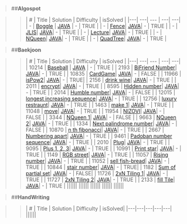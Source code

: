 > ##**Algospot**<br>

> > | # | Title | Solution | Difficulty | isSolved |
|---| ---| --- | ---| ---|
| - | [Boggle](https://algospot.com/judge/problem/read/BOGGLE) | [JAVA](https://github.com/rtef23/Algorithm/blob/master/Algospot/BoggleGame/MainBoggle.java) | - | TRUE |
| - | [Fence](https://algospot.com/judge/problem/read/FENCE)| [JAVA](https://github.com/rtef23/Algorithm/blob/master/Algospot/FENCE/MainFence.java)| - | TRUE |
| - | [JLIS](https://algospot.com/judge/problem/read/JLIS)| [JAVA](https://github.com/rtef23/Algorithm/blob/master/Algospot/JLIS/MainJLIS.java)| - | TRUE |
| - | [Lecture](https://algospot.com/judge/problem/read/LECTURE)| [JAVA](https://github.com/rtef23/Algorithm/blob/master/Algospot/LECTURE/MainLecture.java)| - | TRUE |
| - | [NQueen](https://algospot.com/judge/problem/read/NQUEEN)| [JAVA](https://github.com/rtef23/Algorithm/blob/master/Algospot/NQueen/MainNQueen.java)| - | TRUE |
| - | [QuadTree](https://algospot.com/judge/problem/read/QUADTREE)| [JAVA](https://github.com/rtef23/Algorithm/blob/master/Algospot/QuodTree/MainQuod.java)| - | TRUE |


> ##**Baekjoon**<br>

> > | # | Title | Solution | Difficulty | isSolved |
|---| ---| --- | ---| ---|
| 10214 | [Baseball](https://acmicpc.net/problem/10214) | [JAVA](https://github.com/rtef23/Algorithm/blob/master/BaekJoon/BaseBall/MainBaseBall.java) | - | TRUE |
| 2193 | [BiFriend Number](https://acmicpc.net/problem/2193)| [JAVA](https://github.com/rtef23/Algorithm/blob/master/BaekJoon/BiFriendNum/MainPro2193.java)| - | TRUE |
| 10835 | [CardGame](https://acmicpc.net/problem/10835)| [JAVA](https://github.com/rtef23/Algorithm/blob/master/BaekJoon/CardGame/MainPro10835.java)| - | FALSE |
| 11966 | [isPow2](https://acmicpc.net/problem/11966)| [JAVA](https://github.com/rtef23/Algorithm/blob/master/BaekJoon/Chk2Pow2/MainPro11966.java)| - | TRUE|
| 2156 | [drink wine](https://acmicpc.net/problem/2156)| [JAVA](https://github.com/rtef23/Algorithm/blob/master/BaekJoon/DrinkWine/MainPro2156.java)| - | TRUE |
| 2011 | [encrypt](https://acmicpc.net/problem/2011)| [JAVA](https://github.com/rtef23/Algorithm/blob/master/BaekJoon/Encrypt/MainPro2011.java)| - | TRUE |
| 8595 | [Hidden number](https://acmicpc.net/problem/8595)| [JAVA](https://github.com/rtef23/Algorithm/blob/master/BaekJoon/HiddenNum/MainPro8595.java)| - | TRUE |
| 2014 | [Humble number](https://acmicpc.net/problem/2014)| [JAVA](https://github.com/rtef23/Algorithm/blob/master/BaekJoon/HumbleNumber/MainPro2014.java)| - | FALSE |
| 12015 | [longest increasing sequence](https://acmicpc.net/problem/12015)| [JAVA](https://github.com/rtef23/Algorithm/blob/master/BaekJoon/IncNumSeq2/MainPro12015_2.java)| - | TRUE |
| 12756 | [luxury restraunt](https://acmicpc.net/problem/12756)| [JAVA](https://github.com/rtef23/Algorithm/blob/master/BaekJoon/LuxuryRestraunt/MainPro12756.java)| - | TRUE |
| 1463 | [make 1](https://acmicpc.net/problem/1463)| [JAVA](https://github.com/rtef23/Algorithm/blob/master/BaekJoon/Make1/MainPro1463_2.java)| - | TRUE |
| 11048 | [move](https://acmicpc.net/problem/11048)| [JAVA](https://github.com/rtef23/Algorithm/blob/master/BaekJoon/Moving/MainPro11048.java)| - | TRUE |
| 11954 | [NIZOVI](https://acmicpc.net/problem/11954)| [JAVA](https://github.com/rtef23/Algorithm/blob/master/BaekJoon/NIZOVI/MainPro11954.java)| - | FALSE |
| 3344 | [NQueen 1](https://acmicpc.net/problem/3344)| [JAVA](https://github.com/rtef23/Algorithm/blob/master/BaekJoon/NQueen/MainPro3344.java)| - | FALSE |
| 9663 | [NQueen 2](https://acmicpc.net/problem/9663)| [JAVA](https://github.com/rtef23/Algorithm/blob/master/BaekJoon/NQueen/MainPro9663.java)| - | TRUE |
| 1334 | [Next palindrome number](https://acmicpc.net/problem/1334)| [JAVA](https://github.com/rtef23/Algorithm/blob/master/BaekJoon/NextPalindrome/MainPro1334.java)| - | FALSE |
| 10870 | [n th fibonacci](https://acmicpc.net/problem/10870)| [JAVA](https://github.com/rtef23/Algorithm/blob/master/BaekJoon/NthFibonacci/MainPro10870.java)| - | TRUE |
| 2667 | [Numbering apart](https://acmicpc.net/problem/2667)| [JAVA](https://github.com/rtef23/Algorithm/blob/master/BaekJoon/NumberingApart/MainPro2667.java)| - | TRUE |
| 9461 | [Padoban number sequence](https://acmicpc.net/problem/9461)| [JAVA](https://github.com/rtef23/Algorithm/blob/master/BaekJoon/Padoban_ISeq/MainPro9461.java)| - | TRUE |
| 2010 | [Plug](https://acmicpc.net/problem/2010)| [JAVA](https://github.com/rtef23/Algorithm/blob/master/BaekJoon/PlugCom/MainPro2010.java)| - | TRUE |
| 9095 | [Plus 1, 2, 3](https://acmicpc.net/problem/9095)| [JAVA](https://github.com/rtef23/Algorithm/blob/master/BaekJoon/Plus123/MainPro9095.java)| - | TRUE |
| 10991 | [Print star](https://acmicpc.net/problem/10991)| [JAVA](https://github.com/rtef23/Algorithm/blob/master/BaekJoon/PrintStar/MainPro10991.java)| - | TRUE |
| 1149 | [RGB street](https://acmicpc.net/problem/1149)| [JAVA](https://github.com/rtef23/Algorithm/blob/master/BaekJoon/RGBHouse/MainPro1149.java)| - | TRUE |
| 11057 | [Rising number](https://acmicpc.net/problem/11057)| [JAVA](https://github.com/rtef23/Algorithm/blob/master/BaekJoon/RisingNum/MainPro11057.java)| - | TRUE |
| 11052 | [sell fish-bread](https://acmicpc.net/problem/11052)| [JAVA](https://github.com/rtef23/Algorithm/blob/master/BaekJoon/SellBoung_a_bread/MainPro11052.java)| - | TRUE |
| 10844 | [stair number](https://acmicpc.net/problem/10844)| [JAVA](https://github.com/rtef23/Algorithm/blob/master/BaekJoon/StairNum/MainPro10844.java)| - | TRUE|
| 1182 | [Sum of partial set](https://acmicpc.net/problem/1182)| [JAVA](https://github.com/rtef23/Algorithm/blob/master/BaekJoon/SumOfPartialSet/MainPro1182.java)| - | FALSE|
| 11726 | [2xN Tiling 1](https://acmicpc.net/problem/11726)| [JAVA](https://github.com/rtef23/Algorithm/blob/master/BaekJoon/Tiling/MainPro11726.java)| - | TRUE |
| 11727 | [2xN Tiling 2](https://acmicpc.net/problem/11727)| [JAVA](https://github.com/rtef23/Algorithm/blob/master/BaekJoon/Tiling/MainPro11727.java)| - | TRUE |
| 2133 | [fill Tile](https://acmicpc.net/problem/2133)| [JAVA](https://github.com/rtef23/Algorithm/blob/master/BaekJoon/Tiling/MainPro2133.java)| - | TRUE |
||||||
||||||
||||||
||||||
||||||


> ##**HandWriting**<br>

> > | # | Title | Solution | Difficulty | isSolved|
|---|---|---|---|---|
||||||
